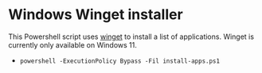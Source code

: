 # Windows Winget installer
This Powershell script uses [winget](https://learn.microsoft.com/en-us/windows/package-manager/winget/) to install a list of applications. Winget is currently only available on Windows 11.

- `powershell -ExecutionPolicy Bypass -Fil install-apps.ps1`
